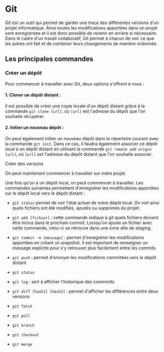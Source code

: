 # Git

Git est un outil qui permet de garder une trace des différentes versions d'un projet informatique. Ainsi toutes les modifications apportées dans un projet sont enregistrées et il est donc possible de revenir en arrière si nécessaire. Dans le cadre d'un travail collaboratif, Git permet à chacun de voir ce que les autres ont fait et de combiner leurs changements de manière ordonnée.


## Les principales commandes

### Créer un dépôt

Pour commencer à travailler avec Git, deux options s'offrent à nous :

#### 1. Cloner un dépôt distant :
Il est possible de créer une copie locale d'un dépôt distant grâce à la commande `git clone [url]`, où `[url]` est l'adresse du dépôt que l'on souhaite récupérer.

#### 2. Initier un nouveau dépôt :
On peut également initier un nouveau dépôt dans le répertoire courant avec la commande `git init`. Dans ce cas, il faudra également associer ce dépôt local à un dépôt distant en utilisant la commande `git remote add origin [url]`, où `[url]` est l'adresse du dépôt distant que l'on souhaite associer.

Créer des versions

On peut maintenant commencer à travailler sur notre projet. 


Une fois qu'on a un dépôt local, on peut commencer à travailler. Les commandes suivantes permettent d'enregistrer les modifications apportées sur le dépôt local vers le dépôt distant :
* `git status` permet de voir l'état actuel de notre dépôt local. On voit ainsi quels fichiers ont été modifiés, ajoutés ou supprimés du projet. 
* `git add [fichier]` : cette commande indique à git quels fichiers doivent être inclus dans le prochain commit. Lorsqu'on ajoute un fichier avec cette commande, celui-ci se retrouve dans une zone dite de staging.
* `git commit -m [message]` : permet d'enregistrer les modifications apportées en créant un snapshot. Il est important de renseigner un message explicite pour s'y retrouver plus facilement entre les commits
* `git push` : permet d'envoyer les modifications commitées vers le dépôt distant


* `git status`

  
* `git log` : sert à afficher l'historique des commmits
* `git diff [hash1] [hash2]` : permet d'afficher les différences entre deux versions
* `git fetch`
* `git pull`
* `git branch`
* `git checkout`
* `git merge`
